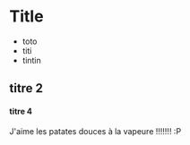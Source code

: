 # Title

- toto
- titi
- tintin

## titre 2


#### titre 4

J'aime les patates douces à la vapeure !!!!!!!   :P
